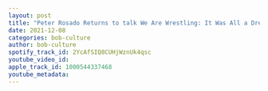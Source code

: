 ```yaml
---
layout: post
title: "Peter Rosado Returns to talk We Are Wrestling: It Was All a Dream"
date: 2021-12-08
categories: bob-culture
author: bob-culture
spotify_track_id: 2YcAfSIQ8CUHjWznUk4qsc
youtube_video_id: 
apple_track_id: 1000544337468
youtube_metadata: 
---
```

